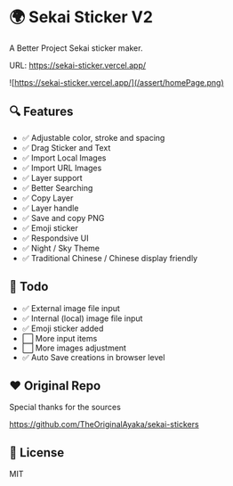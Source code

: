 # 🌍 Sekai Sticker V2
 
A Better Project Sekai sticker maker.  

URL: https://sekai-sticker.vercel.app/

![https://sekai-sticker.vercel.app/](/assert/homePage.png)


## 🔍 Features
- ✅ Adjustable color, stroke and spacing
- ✅ Drag Sticker and Text
- ✅ Import Local Images
- ✅ Import URL Images
- ✅ Layer support 
- ✅ Better Searching  
- ✅ Copy Layer
- ✅ Layer handle
- ✅ Save and copy PNG
- ✅ Emoji sticker
- ✅ Respondsive UI
- ✅ Night / Sky Theme
- ✅ Traditional Chinese / Chinese display friendly 

## 📝 Todo
- ✅ External image file input 
- ✅ Internal (local) image file input 
- ✅ Emoji sticker added
- ⬜️ More input items 
- ⬜️ More images adjustment 
- ✅ Auto Save creations in browser level

## ❤ Original Repo
Special thanks for the sources  

https://github.com/TheOriginalAyaka/sekai-stickers

## 🚗 License
MIT
